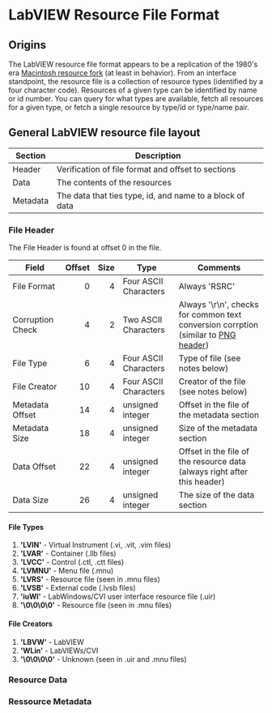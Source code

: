 # LabVIEW Resource File Format

## Origins

The LabVIEW resource file format appears to be a replication of the 1980's era [Macintosh resource fork](https://formats.kaitai.io/resource_fork/resource_fork.svg) (at least in behavior). 
From an interface standpoint, the resource file is a collection of resource types (identified by a four character code).
Resources of a given type can be identified by name or id number.
You can query for what types are available, fetch all resources for a given type, or fetch a single resource by type/id or type/name pair.


## General LabVIEW resource file layout

| Section | Description                                              |
|---------|----------------------------------------------------------|
| Header  | Verification of file format and offset to sections       |
| Data    | The contents of the resources                            |
| Metadata| The data that ties type, id, and name to a block of data |

### File Header

The File Header is found at offset 0 in the file.

| Field            | Offset | Size | Type                  | Comments |
|------------------|-------:|-----:|-----------------------|----------|
| File Format      | 0      | 4    | Four ASCII Characters | Always 'RSRC' |
| Corruption Check | 4      | 2    | Two ASCII Characters  | Always '\r\n', checks for common text conversion corrption (similar to [PNG header](http://www.libpng.org/pub/png/spec/1.2/PNG-Rationale.html#R.PNG-file-signature)) |
| File Type        | 6      | 4    | Four ASCII Characters | Type of file (see notes below) |
| File Creator     | 10     | 4    | Four ASCII Characters | Creator of the file (see notes below) |
| Metadata Offset  | 14     | 4    | unsigned integer      | Offset in the file of the metadata section |
| Metadata Size    | 18     | 4    | unsigned integer      | Size of the metadata section |
| Data Offset      | 22     | 4    | unsigned integer      | Offset in the file of the resource data (always right after this header) |
| Data Size        | 26     | 4    | unsigned integer      | The size of the data section |


#### File Types

1. **'LVIN'** - Virtual Instrument (.vi, .vit, .vim files)
2. **'LVAR'** - Container (.llb files)
3. **'LVCC'** - Control (.ctl, .ctt files)
4. **'LVMNU'** - Menu file (.mnu)
5. **'LVRS'** - Resource file (seen in .mnu files)
6. **'LVSB'** - External code (.lvsb files)
7. **'iuWl'** - LabWindows/CVI user interface resource file (.uir)
8. **'\0\0\0\0'** - Resource file (seen in .mnu files)

#### File Creators

1. **'LBVW'** - LabVIEW
2. **'WLin'** - LabVIEWs/CVI
3. **'\0\0\0\0'** - Unknown (seen in .uir and .mnu files)


### Resource Data

### Ressource Metadata
